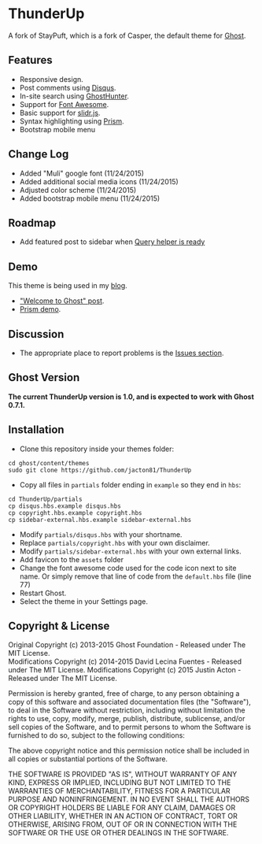 # ThunderUp

A fork of StayPuft, which is a fork of Casper, the default theme for [Ghost](https://github.com/tryghost/ghost/).

## Features

* Responsive design.
* Post comments using [Disqus](http://disqus.com/).
* In-site search using [GhostHunter](https://github.com/i11ume/ghostHunter).
* Support for [Font Awesome](https://github.com/FortAwesome/Font-Awesome).
* Basic support for [slidr.js](https://github.com/bchanx/slidr).
* Syntax highlighting using [Prism](https://github.com/LeaVerou/prism/).
* Bootstrap mobile menu

## Change Log
* Added "Muli" google font (11/24/2015)
* Added additional social media icons (11/24/2015)
* Adjusted color scheme (11/24/2015)
* Added bootstrap mobile menu (11/24/2015)

## Roadmap
* Add featured post to sidebar when [Query helper is ready](https://github.com/TryGhost/Ghost/issues/4439)

## Demo

This theme is being used in my [blog](https://justinacton.com/).

*  ["Welcome to Ghost" post](https://justinacton.com/welcome-to-ghost/).
*  [Prism demo](http://davidlecina.com/blog/prism-demo/).

## Discussion

* The appropriate place to report problems is the [Issues section](https://github.com/jacton81/ThunderUp/issues).

## Ghost Version

**The current ThunderUp version is 1.0, and is expected to work with Ghost 0.7.1.**

## Installation

* Clone this repository inside your themes folder:

```
cd ghost/content/themes
sudo git clone https://github.com/jacton81/ThunderUp
```

* Copy all files in `partials` folder ending in `example` so they end in `hbs`:

```
cd ThunderUp/partials
cp disqus.hbs.example disqus.hbs
cp copyright.hbs.example copyright.hbs
cp sidebar-external.hbs.example sidebar-external.hbs
```

* Modify `partials/disqus.hbs` with your shortname.
* Replace `partials/copyright.hbs` with your own disclaimer.
* Modify `partials/sidebar-external.hbs` with your own external links.
* Add favicon to the `assets` folder
* Change the font awesome code used for the code icon next to site name.  Or simply remove that line of code from the `default.hbs` file (line 77)
* Restart Ghost.
* Select the theme in your Settings page.

## Copyright & License

Original Copyright (c) 2013-2015 Ghost Foundation - Released under The MIT License.  
Modifications Copyright (c) 2014-2015 David Lecina Fuentes - Released under The MIT License.
Modifications Copyright (c) 2015 Justin Acton - Released under The MIT License.

Permission is hereby granted, free of charge, to any person obtaining a copy of this software and associated documentation files (the "Software"), to deal in the Software without restriction, including without limitation the rights to use, copy, modify, merge, publish, distribute, sublicense, and/or sell copies of the Software, and to permit persons to whom the Software is furnished to do so, subject to the following conditions:

The above copyright notice and this permission notice shall be included in all copies or substantial portions of the Software.

THE SOFTWARE IS PROVIDED "AS IS", WITHOUT WARRANTY OF ANY KIND, EXPRESS OR IMPLIED, INCLUDING BUT NOT LIMITED TO THE WARRANTIES OF MERCHANTABILITY, FITNESS FOR A PARTICULAR PURPOSE AND
NONINFRINGEMENT. IN NO EVENT SHALL THE AUTHORS OR COPYRIGHT HOLDERS BE LIABLE FOR ANY CLAIM, DAMAGES OR OTHER LIABILITY, WHETHER IN AN ACTION OF CONTRACT, TORT OR OTHERWISE, ARISING FROM, OUT OF OR IN CONNECTION WITH THE SOFTWARE OR THE USE OR OTHER DEALINGS IN THE SOFTWARE.
